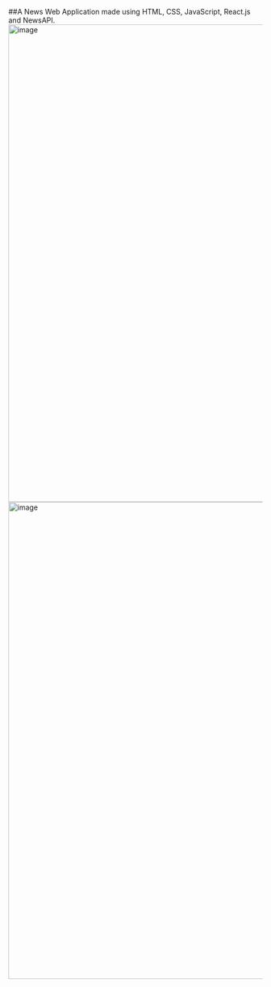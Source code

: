 ##A News Web Application made using HTML, CSS, JavaScript, React.js and NewsAPI.
<img width="946" alt="image" src="https://github.com/vansh190302/News-App/assets/85290357/a4a5039f-08ec-483b-91c4-758462eeb575">
<img width="945" alt="image" src="https://github.com/vansh190302/News-App/assets/85290357/800f33b0-a809-4fc7-a7e7-8ccb27575cd2">
